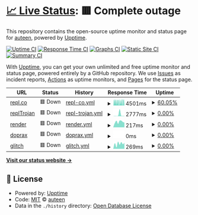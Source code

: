 # [📈 Live Status](https://repl.co): <!--live status--> **🟥 Complete outage**

This repository contains the open-source uptime monitor and status page for [auteen](https://repl.co), powered by [Upptime](https://github.com/upptime/upptime).

[![Uptime CI](https://github.com/auteen/upptime/workflows/Uptime%20CI/badge.svg)](https://github.com/auteen/upptime/actions?query=workflow%3A%22Uptime+CI%22)
[![Response Time CI](https://github.com/auteen/upptime/workflows/Response%20Time%20CI/badge.svg)](https://github.com/auteen/upptime/actions?query=workflow%3A%22Response+Time+CI%22)
[![Graphs CI](https://github.com/auteen/upptime/workflows/Graphs%20CI/badge.svg)](https://github.com/auteen/upptime/actions?query=workflow%3A%22Graphs+CI%22)
[![Static Site CI](https://github.com/auteen/upptime/workflows/Static%20Site%20CI/badge.svg)](https://github.com/auteen/upptime/actions?query=workflow%3A%22Static+Site+CI%22)
[![Summary CI](https://github.com/auteen/upptime/workflows/Summary%20CI/badge.svg)](https://github.com/auteen/upptime/actions?query=workflow%3A%22Summary+CI%22)

With [Upptime](https://upptime.js.org), you can get your own unlimited and free uptime monitor and status page, powered entirely by a GitHub repository. We use [Issues](https://github.com/auteen/upptime/issues) as incident reports, [Actions](https://github.com/auteen/upptime/actions) as uptime monitors, and [Pages](https://repl.co) for the status page.

<!--start: status pages-->
<!-- This summary is generated by Upptime (https://github.com/upptime/upptime) -->
<!-- Do not edit this manually, your changes will be overwritten -->
<!-- prettier-ignore -->
| URL | Status | History | Response Time | Uptime |
| --- | ------ | ------- | ------------- | ------ |
| <img alt="" src="https://icons.duckduckgo.com/ip3/hello-repl.auteen.repl.co.ico" height="13"> [repl.co](https://hello-repl.auteen.repl.co) | 🟥 Down | [repl-co.yml](https://github.com/auteen/autoreplit/commits/HEAD/history/repl-co.yml) | <details><summary><img alt="Response time graph" src="./graphs/repl-co/response-time-week.png" height="20"> 4501ms</summary><br><a href="https://auteen.github.io/autoreplit/history/repl-co"><img alt="Response time 4329" src="https://img.shields.io/endpoint?url=https%3A%2F%2Fraw.githubusercontent.com%2Fauteen%2Fautoreplit%2FHEAD%2Fapi%2Frepl-co%2Fresponse-time.json"></a><br><a href="https://auteen.github.io/autoreplit/history/repl-co"><img alt="24-hour response time 5207" src="https://img.shields.io/endpoint?url=https%3A%2F%2Fraw.githubusercontent.com%2Fauteen%2Fautoreplit%2FHEAD%2Fapi%2Frepl-co%2Fresponse-time-day.json"></a><br><a href="https://auteen.github.io/autoreplit/history/repl-co"><img alt="7-day response time 4501" src="https://img.shields.io/endpoint?url=https%3A%2F%2Fraw.githubusercontent.com%2Fauteen%2Fautoreplit%2FHEAD%2Fapi%2Frepl-co%2Fresponse-time-week.json"></a><br><a href="https://auteen.github.io/autoreplit/history/repl-co"><img alt="30-day response time 4852" src="https://img.shields.io/endpoint?url=https%3A%2F%2Fraw.githubusercontent.com%2Fauteen%2Fautoreplit%2FHEAD%2Fapi%2Frepl-co%2Fresponse-time-month.json"></a><br><a href="https://auteen.github.io/autoreplit/history/repl-co"><img alt="1-year response time 4329" src="https://img.shields.io/endpoint?url=https%3A%2F%2Fraw.githubusercontent.com%2Fauteen%2Fautoreplit%2FHEAD%2Fapi%2Frepl-co%2Fresponse-time-year.json"></a></details> | <details><summary><a href="https://auteen.github.io/autoreplit/history/repl-co">60.05%</a></summary><a href="https://auteen.github.io/autoreplit/history/repl-co"><img alt="All-time uptime 96.54%" src="https://img.shields.io/endpoint?url=https%3A%2F%2Fraw.githubusercontent.com%2Fauteen%2Fautoreplit%2FHEAD%2Fapi%2Frepl-co%2Fuptime.json"></a><br><a href="https://auteen.github.io/autoreplit/history/repl-co"><img alt="24-hour uptime 47.47%" src="https://img.shields.io/endpoint?url=https%3A%2F%2Fraw.githubusercontent.com%2Fauteen%2Fautoreplit%2FHEAD%2Fapi%2Frepl-co%2Fuptime-day.json"></a><br><a href="https://auteen.github.io/autoreplit/history/repl-co"><img alt="7-day uptime 60.05%" src="https://img.shields.io/endpoint?url=https%3A%2F%2Fraw.githubusercontent.com%2Fauteen%2Fautoreplit%2FHEAD%2Fapi%2Frepl-co%2Fuptime-week.json"></a><br><a href="https://auteen.github.io/autoreplit/history/repl-co"><img alt="30-day uptime 60.97%" src="https://img.shields.io/endpoint?url=https%3A%2F%2Fraw.githubusercontent.com%2Fauteen%2Fautoreplit%2FHEAD%2Fapi%2Frepl-co%2Fuptime-month.json"></a><br><a href="https://auteen.github.io/autoreplit/history/repl-co"><img alt="1-year uptime 96.54%" src="https://img.shields.io/endpoint?url=https%3A%2F%2Fraw.githubusercontent.com%2Fauteen%2Fautoreplit%2FHEAD%2Fapi%2Frepl-co%2Fuptime-year.json"></a></details>
| <img alt="" src="https://icons.duckduckgo.com/ip3/replit-trojan.auteen.repl.co.ico" height="13"> [replTrojan](https://replit-trojan.auteen.repl.co) | 🟥 Down | [repl-trojan.yml](https://github.com/auteen/autoreplit/commits/HEAD/history/repl-trojan.yml) | <details><summary><img alt="Response time graph" src="./graphs/repl-trojan/response-time-week.png" height="20"> 2777ms</summary><br><a href="https://auteen.github.io/autoreplit/history/repl-trojan"><img alt="Response time 689" src="https://img.shields.io/endpoint?url=https%3A%2F%2Fraw.githubusercontent.com%2Fauteen%2Fautoreplit%2FHEAD%2Fapi%2Frepl-trojan%2Fresponse-time.json"></a><br><a href="https://auteen.github.io/autoreplit/history/repl-trojan"><img alt="24-hour response time 395" src="https://img.shields.io/endpoint?url=https%3A%2F%2Fraw.githubusercontent.com%2Fauteen%2Fautoreplit%2FHEAD%2Fapi%2Frepl-trojan%2Fresponse-time-day.json"></a><br><a href="https://auteen.github.io/autoreplit/history/repl-trojan"><img alt="7-day response time 2777" src="https://img.shields.io/endpoint?url=https%3A%2F%2Fraw.githubusercontent.com%2Fauteen%2Fautoreplit%2FHEAD%2Fapi%2Frepl-trojan%2Fresponse-time-week.json"></a><br><a href="https://auteen.github.io/autoreplit/history/repl-trojan"><img alt="30-day response time 908" src="https://img.shields.io/endpoint?url=https%3A%2F%2Fraw.githubusercontent.com%2Fauteen%2Fautoreplit%2FHEAD%2Fapi%2Frepl-trojan%2Fresponse-time-month.json"></a><br><a href="https://auteen.github.io/autoreplit/history/repl-trojan"><img alt="1-year response time 689" src="https://img.shields.io/endpoint?url=https%3A%2F%2Fraw.githubusercontent.com%2Fauteen%2Fautoreplit%2FHEAD%2Fapi%2Frepl-trojan%2Fresponse-time-year.json"></a></details> | <details><summary><a href="https://auteen.github.io/autoreplit/history/repl-trojan">0.00%</a></summary><a href="https://auteen.github.io/autoreplit/history/repl-trojan"><img alt="All-time uptime 0.00%" src="https://img.shields.io/endpoint?url=https%3A%2F%2Fraw.githubusercontent.com%2Fauteen%2Fautoreplit%2FHEAD%2Fapi%2Frepl-trojan%2Fuptime.json"></a><br><a href="https://auteen.github.io/autoreplit/history/repl-trojan"><img alt="24-hour uptime 0.00%" src="https://img.shields.io/endpoint?url=https%3A%2F%2Fraw.githubusercontent.com%2Fauteen%2Fautoreplit%2FHEAD%2Fapi%2Frepl-trojan%2Fuptime-day.json"></a><br><a href="https://auteen.github.io/autoreplit/history/repl-trojan"><img alt="7-day uptime 0.00%" src="https://img.shields.io/endpoint?url=https%3A%2F%2Fraw.githubusercontent.com%2Fauteen%2Fautoreplit%2FHEAD%2Fapi%2Frepl-trojan%2Fuptime-week.json"></a><br><a href="https://auteen.github.io/autoreplit/history/repl-trojan"><img alt="30-day uptime 1.38%" src="https://img.shields.io/endpoint?url=https%3A%2F%2Fraw.githubusercontent.com%2Fauteen%2Fautoreplit%2FHEAD%2Fapi%2Frepl-trojan%2Fuptime-month.json"></a><br><a href="https://auteen.github.io/autoreplit/history/repl-trojan"><img alt="1-year uptime 0.00%" src="https://img.shields.io/endpoint?url=https%3A%2F%2Fraw.githubusercontent.com%2Fauteen%2Fautoreplit%2FHEAD%2Fapi%2Frepl-trojan%2Fuptime-year.json"></a></details>
| <img alt="" src="https://icons.duckduckgo.com/ip3/renderray.onrender.com.ico" height="13"> [render](https://renderray.onrender.com) | 🟥 Down | [render.yml](https://github.com/auteen/autoreplit/commits/HEAD/history/render.yml) | <details><summary><img alt="Response time graph" src="./graphs/render/response-time-week.png" height="20"> 217ms</summary><br><a href="https://auteen.github.io/autoreplit/history/render"><img alt="Response time 650" src="https://img.shields.io/endpoint?url=https%3A%2F%2Fraw.githubusercontent.com%2Fauteen%2Fautoreplit%2FHEAD%2Fapi%2Frender%2Fresponse-time.json"></a><br><a href="https://auteen.github.io/autoreplit/history/render"><img alt="24-hour response time 190" src="https://img.shields.io/endpoint?url=https%3A%2F%2Fraw.githubusercontent.com%2Fauteen%2Fautoreplit%2FHEAD%2Fapi%2Frender%2Fresponse-time-day.json"></a><br><a href="https://auteen.github.io/autoreplit/history/render"><img alt="7-day response time 217" src="https://img.shields.io/endpoint?url=https%3A%2F%2Fraw.githubusercontent.com%2Fauteen%2Fautoreplit%2FHEAD%2Fapi%2Frender%2Fresponse-time-week.json"></a><br><a href="https://auteen.github.io/autoreplit/history/render"><img alt="30-day response time 224" src="https://img.shields.io/endpoint?url=https%3A%2F%2Fraw.githubusercontent.com%2Fauteen%2Fautoreplit%2FHEAD%2Fapi%2Frender%2Fresponse-time-month.json"></a><br><a href="https://auteen.github.io/autoreplit/history/render"><img alt="1-year response time 650" src="https://img.shields.io/endpoint?url=https%3A%2F%2Fraw.githubusercontent.com%2Fauteen%2Fautoreplit%2FHEAD%2Fapi%2Frender%2Fresponse-time-year.json"></a></details> | <details><summary><a href="https://auteen.github.io/autoreplit/history/render">0.00%</a></summary><a href="https://auteen.github.io/autoreplit/history/render"><img alt="All-time uptime 39.66%" src="https://img.shields.io/endpoint?url=https%3A%2F%2Fraw.githubusercontent.com%2Fauteen%2Fautoreplit%2FHEAD%2Fapi%2Frender%2Fuptime.json"></a><br><a href="https://auteen.github.io/autoreplit/history/render"><img alt="24-hour uptime 0.00%" src="https://img.shields.io/endpoint?url=https%3A%2F%2Fraw.githubusercontent.com%2Fauteen%2Fautoreplit%2FHEAD%2Fapi%2Frender%2Fuptime-day.json"></a><br><a href="https://auteen.github.io/autoreplit/history/render"><img alt="7-day uptime 0.00%" src="https://img.shields.io/endpoint?url=https%3A%2F%2Fraw.githubusercontent.com%2Fauteen%2Fautoreplit%2FHEAD%2Fapi%2Frender%2Fuptime-week.json"></a><br><a href="https://auteen.github.io/autoreplit/history/render"><img alt="30-day uptime 1.38%" src="https://img.shields.io/endpoint?url=https%3A%2F%2Fraw.githubusercontent.com%2Fauteen%2Fautoreplit%2FHEAD%2Fapi%2Frender%2Fuptime-month.json"></a><br><a href="https://auteen.github.io/autoreplit/history/render"><img alt="1-year uptime 39.66%" src="https://img.shields.io/endpoint?url=https%3A%2F%2Fraw.githubusercontent.com%2Fauteen%2Fautoreplit%2FHEAD%2Fapi%2Frender%2Fuptime-year.json"></a></details>
| <img alt="" src="https://icons.duckduckgo.com/ip3/dop.nile.vip.ico" height="13"> [doprax](https://dop.nile.vip/) | 🟥 Down | [doprax.yml](https://github.com/auteen/autoreplit/commits/HEAD/history/doprax.yml) | <details><summary><img alt="Response time graph" src="./graphs/doprax/response-time-week.png" height="20"> 0ms</summary><br><a href="https://auteen.github.io/autoreplit/history/doprax"><img alt="Response time 3038" src="https://img.shields.io/endpoint?url=https%3A%2F%2Fraw.githubusercontent.com%2Fauteen%2Fautoreplit%2FHEAD%2Fapi%2Fdoprax%2Fresponse-time.json"></a><br><a href="https://auteen.github.io/autoreplit/history/doprax"><img alt="24-hour response time 0" src="https://img.shields.io/endpoint?url=https%3A%2F%2Fraw.githubusercontent.com%2Fauteen%2Fautoreplit%2FHEAD%2Fapi%2Fdoprax%2Fresponse-time-day.json"></a><br><a href="https://auteen.github.io/autoreplit/history/doprax"><img alt="7-day response time 0" src="https://img.shields.io/endpoint?url=https%3A%2F%2Fraw.githubusercontent.com%2Fauteen%2Fautoreplit%2FHEAD%2Fapi%2Fdoprax%2Fresponse-time-week.json"></a><br><a href="https://auteen.github.io/autoreplit/history/doprax"><img alt="30-day response time 0" src="https://img.shields.io/endpoint?url=https%3A%2F%2Fraw.githubusercontent.com%2Fauteen%2Fautoreplit%2FHEAD%2Fapi%2Fdoprax%2Fresponse-time-month.json"></a><br><a href="https://auteen.github.io/autoreplit/history/doprax"><img alt="1-year response time 3038" src="https://img.shields.io/endpoint?url=https%3A%2F%2Fraw.githubusercontent.com%2Fauteen%2Fautoreplit%2FHEAD%2Fapi%2Fdoprax%2Fresponse-time-year.json"></a></details> | <details><summary><a href="https://auteen.github.io/autoreplit/history/doprax">0.00%</a></summary><a href="https://auteen.github.io/autoreplit/history/doprax"><img alt="All-time uptime 21.87%" src="https://img.shields.io/endpoint?url=https%3A%2F%2Fraw.githubusercontent.com%2Fauteen%2Fautoreplit%2FHEAD%2Fapi%2Fdoprax%2Fuptime.json"></a><br><a href="https://auteen.github.io/autoreplit/history/doprax"><img alt="24-hour uptime 0.00%" src="https://img.shields.io/endpoint?url=https%3A%2F%2Fraw.githubusercontent.com%2Fauteen%2Fautoreplit%2FHEAD%2Fapi%2Fdoprax%2Fuptime-day.json"></a><br><a href="https://auteen.github.io/autoreplit/history/doprax"><img alt="7-day uptime 0.00%" src="https://img.shields.io/endpoint?url=https%3A%2F%2Fraw.githubusercontent.com%2Fauteen%2Fautoreplit%2FHEAD%2Fapi%2Fdoprax%2Fuptime-week.json"></a><br><a href="https://auteen.github.io/autoreplit/history/doprax"><img alt="30-day uptime 1.38%" src="https://img.shields.io/endpoint?url=https%3A%2F%2Fraw.githubusercontent.com%2Fauteen%2Fautoreplit%2FHEAD%2Fapi%2Fdoprax%2Fuptime-month.json"></a><br><a href="https://auteen.github.io/autoreplit/history/doprax"><img alt="1-year uptime 21.87%" src="https://img.shields.io/endpoint?url=https%3A%2F%2Fraw.githubusercontent.com%2Fauteen%2Fautoreplit%2FHEAD%2Fapi%2Fdoprax%2Fuptime-year.json"></a></details>
| <img alt="" src="https://icons.duckduckgo.com/ip3/congruous-calico-wedge.glitch.me.ico" height="13"> [glitch](https://congruous-calico-wedge.glitch.me/) | 🟥 Down | [glitch.yml](https://github.com/auteen/autoreplit/commits/HEAD/history/glitch.yml) | <details><summary><img alt="Response time graph" src="./graphs/glitch/response-time-week.png" height="20"> 269ms</summary><br><a href="https://auteen.github.io/autoreplit/history/glitch"><img alt="Response time 609" src="https://img.shields.io/endpoint?url=https%3A%2F%2Fraw.githubusercontent.com%2Fauteen%2Fautoreplit%2FHEAD%2Fapi%2Fglitch%2Fresponse-time.json"></a><br><a href="https://auteen.github.io/autoreplit/history/glitch"><img alt="24-hour response time 320" src="https://img.shields.io/endpoint?url=https%3A%2F%2Fraw.githubusercontent.com%2Fauteen%2Fautoreplit%2FHEAD%2Fapi%2Fglitch%2Fresponse-time-day.json"></a><br><a href="https://auteen.github.io/autoreplit/history/glitch"><img alt="7-day response time 269" src="https://img.shields.io/endpoint?url=https%3A%2F%2Fraw.githubusercontent.com%2Fauteen%2Fautoreplit%2FHEAD%2Fapi%2Fglitch%2Fresponse-time-week.json"></a><br><a href="https://auteen.github.io/autoreplit/history/glitch"><img alt="30-day response time 237" src="https://img.shields.io/endpoint?url=https%3A%2F%2Fraw.githubusercontent.com%2Fauteen%2Fautoreplit%2FHEAD%2Fapi%2Fglitch%2Fresponse-time-month.json"></a><br><a href="https://auteen.github.io/autoreplit/history/glitch"><img alt="1-year response time 609" src="https://img.shields.io/endpoint?url=https%3A%2F%2Fraw.githubusercontent.com%2Fauteen%2Fautoreplit%2FHEAD%2Fapi%2Fglitch%2Fresponse-time-year.json"></a></details> | <details><summary><a href="https://auteen.github.io/autoreplit/history/glitch">0.00%</a></summary><a href="https://auteen.github.io/autoreplit/history/glitch"><img alt="All-time uptime 14.82%" src="https://img.shields.io/endpoint?url=https%3A%2F%2Fraw.githubusercontent.com%2Fauteen%2Fautoreplit%2FHEAD%2Fapi%2Fglitch%2Fuptime.json"></a><br><a href="https://auteen.github.io/autoreplit/history/glitch"><img alt="24-hour uptime 0.00%" src="https://img.shields.io/endpoint?url=https%3A%2F%2Fraw.githubusercontent.com%2Fauteen%2Fautoreplit%2FHEAD%2Fapi%2Fglitch%2Fuptime-day.json"></a><br><a href="https://auteen.github.io/autoreplit/history/glitch"><img alt="7-day uptime 0.00%" src="https://img.shields.io/endpoint?url=https%3A%2F%2Fraw.githubusercontent.com%2Fauteen%2Fautoreplit%2FHEAD%2Fapi%2Fglitch%2Fuptime-week.json"></a><br><a href="https://auteen.github.io/autoreplit/history/glitch"><img alt="30-day uptime 1.38%" src="https://img.shields.io/endpoint?url=https%3A%2F%2Fraw.githubusercontent.com%2Fauteen%2Fautoreplit%2FHEAD%2Fapi%2Fglitch%2Fuptime-month.json"></a><br><a href="https://auteen.github.io/autoreplit/history/glitch"><img alt="1-year uptime 14.82%" src="https://img.shields.io/endpoint?url=https%3A%2F%2Fraw.githubusercontent.com%2Fauteen%2Fautoreplit%2FHEAD%2Fapi%2Fglitch%2Fuptime-year.json"></a></details>

<!--end: status pages-->

[**Visit our status website →**](https://repl.co)

## 📄 License

- Powered by: [Upptime](https://github.com/upptime/upptime)
- Code: [MIT](./LICENSE) © [auteen](https://repl.co)
- Data in the `./history` directory: [Open Database License](https://opendatacommons.org/licenses/odbl/1-0/)

